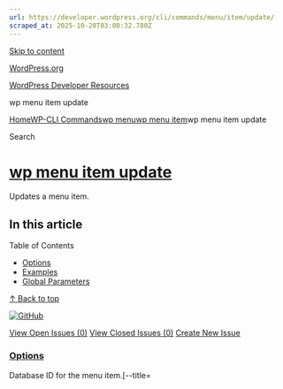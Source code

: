 ```yaml
---
url: https://developer.wordpress.org/cli/commands/menu/item/update/
scraped_at: 2025-10-20T03:08:32.780Z
---
```


[Skip to content](https://developer.wordpress.org/cli/commands/menu/item/update/#wp--skip-link--target)

[WordPress.org](https://wordpress.org/)

[WordPress Developer Resources](https://developer.wordpress.org/)

wp menu item update


[Home](https://developer.wordpress.org/)[WP-CLI Commands](https://developer.wordpress.org/cli/commands/)[wp menu](https://developer.wordpress.org/cli/commands/menu/)[wp menu item](https://developer.wordpress.org/cli/commands/menu/item/)wp menu item update

Search

# [wp menu item update](https://developer.wordpress.org/cli/commands/menu/item/update/)

Updates a menu item.

## In this article

Table of Contents

- [Options](https://developer.wordpress.org/cli/commands/menu/item/update/#options)
- [Examples](https://developer.wordpress.org/cli/commands/menu/item/update/#examples)
- [Global Parameters](https://developer.wordpress.org/cli/commands/menu/item/update/#global-parameters)

[↑ Back to top](https://developer.wordpress.org/cli/commands/menu/item/update/#wp--skip-link--target)

[![GitHub](https://make.wordpress.org/cli/wp-content/plugins/wporg-cli/assets/images/github-mark.svg)](https://github.com/wp-cli/entity-command)

[View Open Issues (0)](https://github.com/login?return_to=%2Fissues%3Fq%3Dlabel%3Acommand%3Amenu-item-update+sort%3Aupdated-desc+org%3Awp-cli+is%3Aopen) [View Closed Issues (0)](https://github.com/login?return_to=%2Fissues%3Fq%3Dlabel%3Acommand%3Amenu-item-update+sort%3Aupdated-desc+org%3Awp-cli+is%3Aclosed) [Create New Issue](https://github.com/wp-cli/entity-command/issues/new)

### [Options](https://developer.wordpress.org/cli/commands/menu/item/update/\#options)

<db-id>Database ID for the menu item.\[--title=<title>\]Set a custom title for the menu item.\[--link=<link>\]Set a custom url for the menu item.\[--description=<description>\]Set a custom description for the menu item.\[--attr-title=<attr-title>\]Set a custom title attribute for the menu item.\[--target=<target>\]Set a custom link target for the menu item.\[--classes=<classes>\]Set a custom link classes for the menu item.\[--position=<position>\]Specify the position of this menu item.\[--parent-id=<parent-id>\]Make this menu item a child of another menu item.

### [Examples](https://developer.wordpress.org/cli/commands/menu/item/update/\#examples)

```
$ wp menu item update 45 --title=WordPress --link='http://wordpress.org' --target=_blank --position=2
Success: Menu item updated.

```

### [Global Parameters](https://developer.wordpress.org/cli/commands/menu/item/update/\#global-parameters)

These [global parameters](https://make.wordpress.org/cli/handbook/config/) have the same behavior across all commands and affect how WP-CLI interacts with WordPress.

| **Argument** | **Description** |
| :-- | :-- |
| `--path=<path>` | Path to the WordPress files. |
| `--url=<url>` | Pretend request came from given URL. In multisite, this argument is how the target site is specified. |
| `--ssh=[<scheme>:][<user>@]<host\|container>[:<port>][<path>]` | Perform operation against a remote server over SSH (or a container using scheme of “docker”, “docker-compose”, “docker-compose-run”, “vagrant”). |
| `--http=<http>` | Perform operation against a remote WordPress installation over HTTP. |
| `--user=<id\|login\|email>` | Set the WordPress user. |
| `--skip-plugins[=<plugins>]` | Skip loading all plugins, or a comma-separated list of plugins. Note: mu-plugins are still loaded. |
| `--skip-themes[=<themes>]` | Skip loading all themes, or a comma-separated list of themes. |
| `--skip-packages` | Skip loading all installed packages. |
| `--require=<path>` | Load PHP file before running the command (may be used more than once). |
| `--exec=<php-code>` | Execute PHP code before running the command (may be used more than once). |
| `--context=<context>` | Load WordPress in a given context. |
| `--[no-]color` | Whether to colorize the output. |
| `--debug[=<group>]` | Show all PHP errors and add verbosity to WP-CLI output. Built-in groups include: bootstrap, commandfactory, and help. |
| `--prompt[=<assoc>]` | Prompt the user to enter values for all command arguments, or a subset specified as comma-separated values. |
| `--quiet` | Suppress informational messages. |

_Command documentation is regenerated at every release. To add or update an example, please submit a pull request against the corresponding part of the codebase._

Notifications